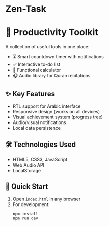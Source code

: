 # Zen-Task
# 🚀 Productivity Toolkit 

A collection of useful tools in one place:
- ⏳ Smart countdown timer with notifications
- ✅ Interactive to-do list
- 🧮 Functional calculator  
- 🎧 Audio library for Quran recitations

## ✨ Key Features
- RTL support for Arabic interface
- Responsive design (works on all devices)
- Visual achievement system (progress tree)
- Audio/visual notifications
- Local data persistence

## 🛠️ Technologies Used
- HTML5, CSS3, JavaScript
- Web Audio API
- LocalStorage

## 🚀 Quick Start
1. Open `index.html` in any browser
2. For development:
   ```bash
   npm install
   npm run dev
